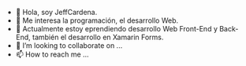 - 👋 Hola, soy JeffCardena.
- 👀 Me interesa la programación, el desarrollo Web.
- 🌱 Actualmente estoy eprendiendo desarrollo Web Front-End y Back-End, también el desarrollo en Xamarin Forms.
- 💞️ I’m looking to collaborate on ...
- 📫 How to reach me ...

<!---
JeffCardena/JeffCardena is a ✨ special ✨ repository because its `README.md` (this file) appears on your GitHub profile.
You can click the Preview link to take a look at your changes.
--->
